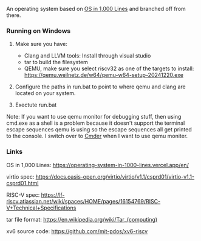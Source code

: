 An operating system based on [OS in 1,000 Lines](https://operating-system-in-1000-lines.vercel.app/en/) and branched off from there.


### Running on Windows
1. Make sure you have:  
	- Clang and LLVM tools: Install through visual studio
	- tar to build the filesystem
	- QEMU, make sure you select riscv32 as one of the targets to install: https://qemu.weilnetz.de/w64/qemu-w64-setup-20241220.exe

2. Configure the paths in run.bat to point to where qemu and clang are located on your system.

3. Exectute run.bat

Note: If you want to use qemu monitor for debugging stuff, then using cmd.exe as a shell is a problem because it doesn't support the terminal escape sequences qemu is using so the escape sequences all get printed to the console. I switch over to [Cmder](https://cmder.app/) when I want to use qemu moniter.

### Links
OS in 1,000 Lines: https://operating-system-in-1000-lines.vercel.app/en/

virtio spec: https://docs.oasis-open.org/virtio/virtio/v1.1/csprd01/virtio-v1.1-csprd01.html

RISC-V spec: https://lf-riscv.atlassian.net/wiki/spaces/HOME/pages/16154769/RISC-V+Technical+Specifications

tar file format: https://en.wikipedia.org/wiki/Tar_(computing)

xv6 source code: https://github.com/mit-pdos/xv6-riscv
